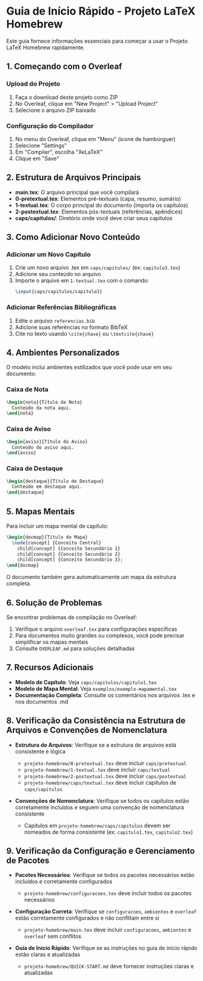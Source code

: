 # Guia de Início Rápido - Projeto LaTeX Homebrew

Este guia fornece informações essenciais para começar a usar o Projeto LaTeX Homebrew rapidamente.

## 1. Começando com o Overleaf

### Upload do Projeto
1. Faça o download deste projeto como ZIP
2. No Overleaf, clique em "New Project" > "Upload Project"
3. Selecione o arquivo ZIP baixado

### Configuração do Compilador
1. No menu do Overleaf, clique em "Menu" (ícone de hambúrguer)
2. Selecione "Settings"
3. Em "Compiler", escolha "XeLaTeX"
4. Clique em "Save"

## 2. Estrutura de Arquivos Principais

- **main.tex**: O arquivo principal que você compilará
- **0-pretextual.tex**: Elementos pré-textuais (capa, resumo, sumário)
- **1-textual.tex**: O corpo principal do documento (importa os capítulos)
- **2-postextual.tex**: Elementos pós-textuais (referências, apêndices)
- **caps/capitulos/**: Diretório onde você deve criar seus capítulos

## 3. Como Adicionar Novo Conteúdo

### Adicionar um Novo Capítulo
1. Crie um novo arquivo .tex em `caps/capitulos/` (ex: `capitulo3.tex`)
2. Adicione seu conteúdo no arquivo
3. Importe o arquivo em `1-textual.tex` com o comando:
   ```latex
   \input{caps/capitulos/capitulo3}
   ```

### Adicionar Referências Bibliográficas
1. Edite o arquivo `referencias.bib`
2. Adicione suas referências no formato BibTeX
3. Cite no texto usando `\cite{chave}` ou `\textcite{chave}`

## 4. Ambientes Personalizados

O modelo inclui ambientes estilizados que você pode usar em seu documento:

### Caixa de Nota
```latex
\begin{nota}{Título da Nota}
  Conteúdo da nota aqui.
\end{nota}
```

### Caixa de Aviso
```latex
\begin{aviso}{Título do Aviso}
  Conteúdo do aviso aqui.
\end{aviso}
```

### Caixa de Destaque
```latex
\begin{destaque}{Título de Destaque}
  Conteúdo em destaque aqui.
\end{destaque}
```

## 5. Mapas Mentais

Para incluir um mapa mental de capítulo:

```latex
\begin{docmap}{Título do Mapa}
  \node[concept] {Conceito Central}
    child[concept] {Conceito Secundário 1}
    child[concept] {Conceito Secundário 2}
    child[concept] {Conceito Secundário 3};
\end{docmap}
```

O documento também gera automaticamente um mapa da estrutura completa.

## 6. Solução de Problemas

Se encontrar problemas de compilação no Overleaf:

1. Verifique o arquivo `overleaf.tex` para configurações específicas
2. Para documentos muito grandes ou complexos, você pode precisar simplificar os mapas mentais
3. Consulte `OVERLEAF.md` para soluções detalhadas

## 7. Recursos Adicionais

- **Modelo de Capítulo**: Veja `caps/capitulos/capitulo1.tex`
- **Modelo de Mapa Mental**: Veja `exemplos/exemplo-mapamental.tex`
- **Documentação Completa**: Consulte os comentários nos arquivos .tex e nos documentos .md

## 8. Verificação da Consistência na Estrutura de Arquivos e Convenções de Nomenclatura

- **Estrutura de Arquivos**: Verifique se a estrutura de arquivos está consistente e lógica
  * `projeto-homebrew/0-pretextual.tex` deve incluir `caps/pretextual`
  * `projeto-homebrew/1-textual.tex` deve incluir `caps/textual`
  * `projeto-homebrew/2-postextual.tex` deve incluir `caps/postextual`
  * `projeto-homebrew/caps/textual.tex` deve incluir capítulos de `caps/capitulos`

- **Convenções de Nomenclatura**: Verifique se todos os capítulos estão corretamente incluídos e seguem uma convenção de nomenclatura consistente
  * Capítulos em `projeto-homebrew/caps/capitulos` devem ser nomeados de forma consistente (ex: `capitulo1.tex`, `capitulo2.tex`)

## 9. Verificação da Configuração e Gerenciamento de Pacotes

- **Pacotes Necessários**: Verifique se todos os pacotes necessários estão incluídos e corretamente configurados
  * `projeto-homebrew/configuracoes.tex` deve incluir todos os pacotes necessários

- **Configuração Correta**: Verifique se `configuracoes`, `ambientes` e `overleaf` estão corretamente configurados e não conflitam entre si
  * `projeto-homebrew/main.tex` deve incluir `configuracoes`, `ambientes` e `overleaf` sem conflitos

- **Guia de Início Rápido**: Verifique se as instruções no guia de início rápido estão claras e atualizadas
  * `projeto-homebrew/QUICK-START.md` deve fornecer instruções claras e atualizadas
